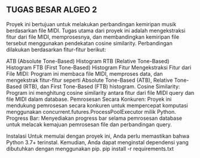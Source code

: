 ## TUGAS BESAR ALGEO 2
Proyek ini bertujuan untuk melakukan perbandingan kemiripan musik berdasarkan file MIDI. Tugas utama dari proyek ini adalah mengekstraksi fitur dari file MIDI, memprosesnya, dan membandingkan kemiripan file tersebut menggunakan pendekatan cosine similarity. Perbandingan dilakukan berdasarkan fitur-fitur berikut:

ATB (Absolute Tone-Based) Histogram
RTB (Relative Tone-Based) Histogram
FTB (First Tone-Based) Histogram
Fitur
Mengekstraksi Fitur dari File MIDI: Program ini membaca file MIDI, memproses data, dan mengekstrak fitur-fitur seperti Absolute Tone-Based (ATB), Relative Tone-Based (RTB), dan First Tone-Based (FTB) histogram.
Cosine Similarity: Program ini menghitung cosine similarity antara fitur dari file MIDI query dan file MIDI dalam database.
Pemrosesan Secara Konkuren: Proyek ini mendukung pemrosesan secara konkuren untuk mempercepat komputasi menggunakan concurrent.futures.ProcessPoolExecutor milik Python.
Progress Bar: Menyediakan progress bar selama pemrosesan database untuk melacak kemajuan pemrosesan file dan perbandingan query.

Instalasi
Untuk memulai dengan proyek ini, Anda perlu memastikan bahwa Python 3.7+ terinstal. Kemudian, Anda dapat menginstal dependensi yang dibutuhkan dengan menggunakan pip.
pip install -r requirements.txt
